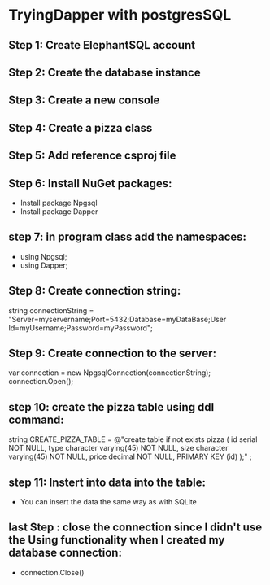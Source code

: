 # TryingDapper with postgresSQL
## Step 1: Create ElephantSQL account 
## Step 2: Create the database instance 
## Step 3: Create a new console
## Step 4: Create a pizza class
## Step 5: Add reference csproj file

 <ItemGroup>
    <PackageReference Include="Npgsql" Version="6.0.6" />
    <PackageReference Include="Dapper" Version="2.0.123" />
  </ItemGroup>
  
## Step 6: Install NuGet packages:

- Install package Npgsql
- Install package Dapper

## step 7: in program class add the namespaces:

- using Npgsql;
- using Dapper;

## Step 8: Create connection string:

 string connectionString = "Server=myservername;Port=5432;Database=myDataBase;User Id=myUsername;Password=myPassword";

## Step 9: Create connection to the server:

var connection = new NpgsqlConnection(connectionString);
    connection.Open();
    
## step 10: create the pizza table using ddl command:

string CREATE_PIZZA_TABLE = @"create table if not exists pizza (
	id  serial NOT NULL,
	type  character varying(45) NOT NULL,
	size   character varying(45) NOT NULL,
	price  decimal NOT NULL,
    PRIMARY KEY (id) 
    );" ;
## step 11: Instert into data into the table:

- You can insert the data the same way as with SQLite

## last Step : close the connection since I didn't use the Using functionality  when I created my database connection:

- connection.Close()
